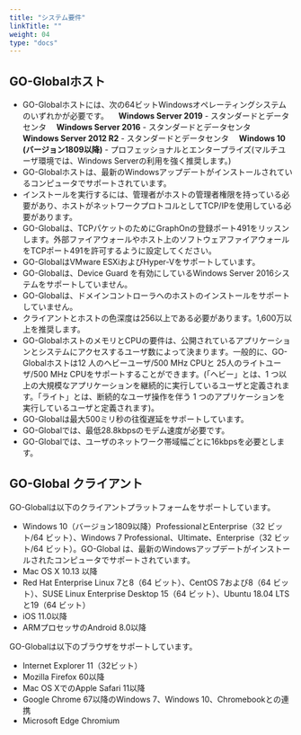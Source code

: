 ```yaml
---
title: "システム要件"
linkTitle: ""
weight: 04
type: "docs"
---
```


## GO-Globalホスト
- GO-Globalホストには、次の64ビットWindowsオペレーティングシステムのいずれかが必要です。
　**Windows Server 2019** - スタンダードとデータセンタ
　**Windows Server 2016** - スタンダードとデータセンタ
　**Windows Server 2012 R2** - スタンダードとデータセンタ
　**Windows 10 (バージョン1809以降)** - プロフェッショナルとエンタープライズ(マルチユーザ環境では、Windows Serverの利用を強く推奨します。)
- GO-Globalホストは、最新のWindowsアップデートがインストールされているコンピュータでサポートされています。
- インストールを実行するには、管理者がホストの管理者権限を持っている必要があり、ホストがネットワークプロトコルとしてTCP/IPを使用している必要があります。
- GO-Globalは、TCPパケットのためにGraphOnの登録ポート491をリッスンします。外部ファイアウォールやホスト上のソフトウェアファイアウォールをTCPポート491を許可するように設定してください。
- GO-GlobalはVMware ESXiおよびHyper-Vをサポートしています。
- GO-Globalは、Device Guard を有効にしているWindows Server 2016システムをサポートしていません。
- GO-Globalは、ドメインコントローラへのホストのインストールをサポートしていません。
- クライアントとホストの色深度は256以上である必要があります。1,600万以上を推奨します。
- GO-GlobalホストのメモリとCPUの要件は、公開されているアプリケーションとシステムにアクセスするユーザ数によって決まります。一般的に、GO-Globalホストは12 人のヘビーユーザ/500 MHz CPUと 25人のライトユーザ/500 MHz CPUをサポートすることができます。(「ヘビー」とは、1 つ以上の大規模なアプリケーションを継続的に実行しているユーザと定義されます。「ライト」とは、断続的なユーザ操作を伴う 1 つのアプリケーションを実行しているユーザと定義されます)。
- GO-Globalは最大500ミリ秒の往復遅延をサポートしています。
- GO-Globalでは、最低28.8kbpsのモデム速度が必要です。
- GO-Globalでは、ユーザのネットワーク帯域幅ごとに16kbpsを必要とします。

## GO-Global クライアント
GO-Globalは以下のクライアントプラットフォームをサポートしています。
- Windows 10（バージョン1809以降）ProfessionalとEnterprise（32 ビット/64 ビット）、Windows 7 Professional、Ultimate、Enterprise（32 ビット/64 ビット）。GO-Global は、最新のWindowsアップデートがインストールされたコンピュータでサポートされています。
- Mac OS X 10.13 以降
- Red Hat Enterprise Linux 7と8（64 ビット）、CentOS 7および8（64 ビット）、SUSE Linux Enterprise Desktop 15（64 ビット）、Ubuntu 18.04 LTSと19（64 ビット）
- iOS 11.0以降
- ARMプロセッサのAndroid 8.0以降

GO-Globalは以下のブラウザをサポートしています。
- Internet Explorer 11（32ビット）
- Mozilla Firefox 60以降
- Mac OS XでのApple Safari 11以降
- Google Chrome 67以降のWindows 7、Windows 10、Chromebookとの連携
- Microsoft Edge Chromium
